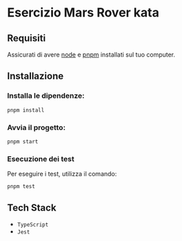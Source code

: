 # Esercizio Mars Rover kata

## Requisiti

Assicurati di avere [node](https://nodejs.org/en/download/prebuilt-installer) e [pnpm](https://pnpm.io/installation) installati sul tuo computer.

## Installazione

### Installa le dipendenze:

`pnpm install`

### Avvia il progetto:

`pnpm start`

### Esecuzione dei test

Per eseguire i test, utilizza il comando:

`pnpm test`

## Tech Stack

- `TypeScript`
- `Jest`

